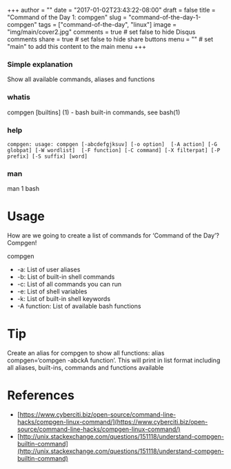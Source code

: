 +++
author = ""
date = "2017-01-02T23:43:22-08:00"
draft = false
title = "Command of the Day 1: compgen"
slug = "command-of-the-day-1-compgen"
tags = ["command-of-the-day", "linux"]
image = "img/main/cover2.jpg"
comments = true     # set false to hide Disqus comments
share = true        # set false to hide share buttons
menu = ""           # set "main" to add this content to the main menu
+++
### Simple explanation

Show all available commands, aliases and functions

### whatis

compgen [builtins] (1) - bash built-in commands, see bash(1)

### help

`compgen: usage: compgen [-abcdefgjksuv] [-o option]  [-A action] [-G globpat] [-W wordlist]  [-F function] [-C command] [-X filterpat] [-P prefix] [-S suffix] [word]​`

### man

man 1 bash

# Usage

How are we going to create a list of commands for ‘Command of the Day’? Compgen!

compgen

*   -a: List of user aliases
*   -b: List of built-in shell commands
*   -c: List of all commands you can run
*   -e: List of shell variables
*   -k: List of built-in shell keywords
*   -A function: List of available bash functions

# Tip

Create an alias for compgen to show all functions: alias compgen=‘compgen -abckA function’. This will print in list format including all aliases, built-ins, commands and functions available

# References

*   [https://www.cyberciti.biz/open-source/command-line-hacks/compgen-linux-command/](https://www.cyberciti.biz/open-source/command-line-hacks/compgen-linux-command/)
*   [http://unix.stackexchange.com/questions/151118/understand-compgen-builtin-command](http://unix.stackexchange.com/questions/151118/understand-compgen-builtin-command)
